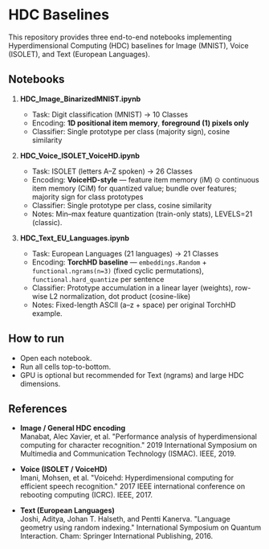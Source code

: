# HDC Baselines

This repository provides three end-to-end notebooks implementing Hyperdimensional Computing (HDC) baselines for Image (MNIST), Voice (ISOLET), and Text (European Languages).

## Notebooks

1. **HDC_Image_BinarizedMNIST.ipynb**  
   - Task: Digit classification (MNIST) → 10 Classes
   - Encoding: **1D positional item memory**, **foreground (1) pixels only** 
   - Classifier: Single prototype per class (majority sign), cosine similarity  

2. **HDC_Voice_ISOLET_VoiceHD.ipynb**  
   - Task: ISOLET (letters A–Z spoken) → 26 Classes
   - Encoding: **VoiceHD-style** — feature item memory (iM) ⊙ continuous item memory (CiM) for quantized value; bundle over features; majority sign for class prototypes  
   - Classifier: Single prototype per class, cosine similarity  
   - Notes: Min–max feature quantization (train-only stats), LEVELS=21 (classic).

3. **HDC_Text_EU_Languages.ipynb**  
   - Task: European Languages (21 languages) → 21 Classes
   - Encoding: **TorchHD baseline** — `embeddings.Random` + `functional.ngrams(n=3)` (fixed cyclic permutations), `functional.hard_quantize` per sentence  
   - Classifier: Prototype accumulation in a linear layer (weights), row-wise L2 normalization, dot product (cosine-like)  
   - Notes: Fixed-length ASCII (a–z + space) per original TorchHD example.

## How to run 

- Open each notebook.
- Run all cells top-to-bottom.  
- GPU is optional but recommended for Text (ngrams) and large HDC dimensions.


## References

- **Image / General HDC encoding**  
  Manabat, Alec Xavier, et al. "Performance analysis of hyperdimensional computing for character recognition." 2019 International Symposium on Multimedia and Communication Technology (ISMAC). IEEE, 2019.

- **Voice (ISOLET / VoiceHD)**  
  Imani, Mohsen, et al. "Voicehd: Hyperdimensional computing for efficient speech recognition." 2017 IEEE international conference on rebooting computing (ICRC). IEEE, 2017.

- **Text (European Languages)**  
  Joshi, Aditya, Johan T. Halseth, and Pentti Kanerva. "Language geometry using random indexing." International Symposium on Quantum Interaction. Cham: Springer International Publishing, 2016.


